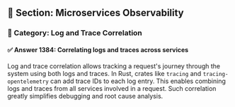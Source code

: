 ## 📘 Section: Microservices Observability
### 🔹 Category: Log and Trace Correlation
#### ✅ Answer 1384: Correlating logs and traces across services

Log and trace correlation allows tracking a request's journey through the system using both logs and traces. In Rust, crates like `tracing` and `tracing-opentelemetry` can add trace IDs to each log entry. This enables combining logs and traces from all services involved in a request. Such correlation greatly simplifies debugging and root cause analysis.
